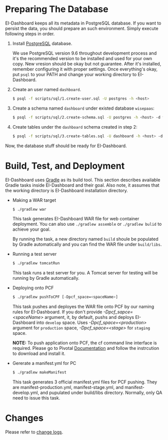 # Preparing The Database
EI-Dashboard keeps all its metadata in PostgreSQL database.
If you want to persist the data, you should prepare an such environment.
Simply execute following steps in order.

  1. Install [PostgreSQL](https://www.postgresql.org/) database.

     We use PostgreSQL version 9.6 throughout development process and it's
     the recommended version to be installed and used for your own copy.
     New vresion should be okay but not guarantee. After it's installed,
     remember configuring it with proper settings. Once everything's okay,
     put `psql` to your PATH and change your working directory to EI-Dashboard.

  2. Create an user named `dashboard`.
  
     ```sh
     $ psql -f scripts/sql/1.create-user.sql -U postgres -h <host>
     ```
     
  3. Create a schema named `dashboard` under existed database `wisepaas`:

     ```sh
     $ psql -f scripts/sql/2.create-schema.sql -U postgres -h <host> -d wisepaas
     ```

  4. Create tables under the `dashboard` schema created in step 2:

     ```sh
     $ psql -f scripts/sql/3.create-tables.sql -U dashboard -h <host> -d wisepaas
     ```

Now, the database stuff should be ready for EI-Dashboard.


# Build, Test, and Deployment
EI-Dashboard uses [Gradle](https://gradle.org/) as its build tool. This section
describes available Gradle tasks inside EI-Dashboard and their goal. Also note,
it assumes that the working directory is EI-Dashboard installation directory.

  * Making a WAR target

     ```sh
     $ ./gradlew war
     ```
     
    This task generates EI-Dashboard WAR file for web container deployment.
    You can also use `./gradlew assemble` or `./gradlew bulid` to achieve
    your goal. 
    
    By running the task, a new directory named `build` shoule be populated by
    Gradle automatically and you can find the WAR file under `build/libs`.

  * Running a test server

    ```sh
    $ ./gradlew tomcatRun
    ```
    
    This task runs a test server for you. A Tomcat server for testing will be
    running by Gradle automatically.
    
  * Deploying onto PCF

    ```sh
    $ ./gradlew pushToCPF [-Dpcf_space=<spaceName>]
    ```
    
    This task pushes and deployes the WAR file onto PCF by our naming rules for
    EI-Dashboard. If you don't provide *-Dpcf_sapce=&lt;spaceName&gt;* argument,
    it, by default, pushs and deploys EI-Dashboard into `develop` space. Uses
    *-Dpcf_space=&lt;production&gt;* argument for `production` space,
    *-Dpcf_space=&lt;stage&gt;* for `staging` space. 
    
    **NOTE:**
    To push application onto PCF, the cf command line interface is required.
    Please go to Pivotal [Documentation](https://docs.pivotal.io/pivotalcf/1-10/cf-cli/install-go-cli.html)
    and follow the instrcution to download and install it.
    

  * Gererate a manifest.yml for PC

    ```sh
    $ ./gradlew makeManifest
    ```
    
    This task generates 3 official manifest.yml files for PCF pushing.
    They are manifest-production.yml, manifest-stage.yml, and
    manifest-develop.yml, and pupulated under build/libs directory.
    Normally, only QA need to issue this task.
    

# Changes
Please refer to [change logs](CHANGELOG.md).
